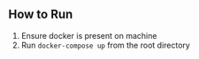 ## How to Run
1. Ensure docker is present on machine
2. Run ``` docker-compose up ``` from the root directory
